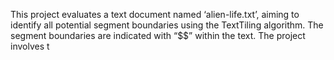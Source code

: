 This project evaluates a text document named ‘alien-life.txt’, aiming to identify all potential segment boundaries using the TextTiling algorithm. The segment boundaries are indicated with “$$” within the text. The project involves t